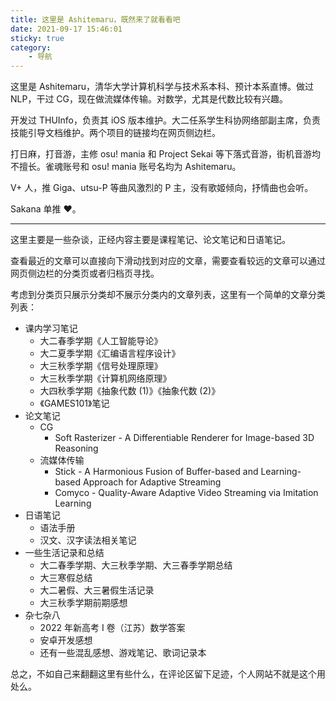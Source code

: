 ```yaml
---
title: 这里是 Ashitemaru，既然来了就看看吧
date: 2021-09-17 15:46:01
sticky: true
category:
    - 导航
---
```


这里是 Ashitemaru，清华大学计算机科学与技术系本科、预计本系直博。做过 NLP，干过 CG，现在做流媒体传输。对数学，尤其是代数比较有兴趣。

开发过 THUInfo，负责其 iOS 版本维护。大二任系学生科协网络部副主席，负责技能引导文档维护。两个项目的链接均在网页侧边栏。

打日麻，打音游，主修 osu! mania 和 Project Sekai 等下落式音游，街机音游均不擅长。雀魂账号和 osu! mania 账号名均为 Ashitemaru。

V+ 人，推 Giga、utsu-P 等曲风激烈的 P 主，没有歌姬倾向，抒情曲也会听。

Sakana 单推 ❤。

---

这里主要是一些杂谈，正经内容主要是课程笔记、论文笔记和日语笔记。

查看最近的文章可以直接向下滑动找到对应的文章，需要查看较远的文章可以通过网页侧边栏的分类页或者归档页寻找。

考虑到分类页只展示分类却不展示分类内的文章列表，这里有一个简单的文章分类列表：

- 课内学习笔记
    - 大二春季学期《人工智能导论》
    - 大二夏季学期《汇编语言程序设计》
    - 大三秋季学期《信号处理原理》
    - 大三秋季学期《计算机网络原理》
    - 大四秋季学期《抽象代数 (1)》《抽象代数 (2)》
    - 《GAMES101》笔记
- 论文笔记
    - CG
        - Soft Rasterizer - A Differentiable Renderer for Image-based 3D Reasoning
    - 流媒体传输
        - Stick - A Harmonious Fusion of Buffer-based and Learning-based Approach for Adaptive Streaming
        - Comyco - Quality-Aware Adaptive Video Streaming via Imitation Learning
- 日语笔记
    - 语法手册
    - 汉文、汉字读法相关笔记
- 一些生活记录和总结
    - 大二春季学期、大三秋季学期、大三春季学期总结
    - 大三寒假总结
    - 大二暑假、大三暑假生活记录
    - 大三秋季学期前期感想
- 杂七杂八
    - 2022 年新高考 I 卷（江苏）数学答案
    - 安卓开发感想
    - 还有一些混乱感想、游戏笔记、歌词记录本

总之，不如自己来翻翻这里有些什么，在评论区留下足迹，个人网站不就是这个用处么。